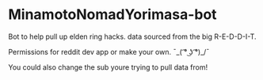# MinamotoNomadYorimasa-bot
Bot to help pull up elden ring hacks. data sourced from the big R-E-D-D-I-T.

Permissions for reddit dev app or make your own.  ¯\_( ͡° ͜ʖ ͡°)_/¯

You could also change the sub youre trying to pull data from! 

